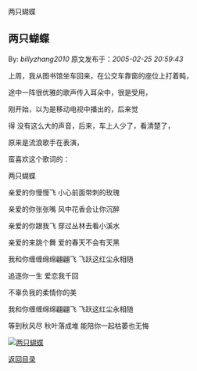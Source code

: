 两只蝴蝶
## 两只蝴蝶

By: *billyzhang2010* 原文发布于：*2005-02-25 20:59:43*

上周，我从图书馆坐车回来，在公交车靠窗的座位上打着盹，

途中一阵很优雅的歌声传入耳朵中，很是受用，

刚开始，以为是移动电视中播出的，后来觉

得 没有这么大的声音，后来，车上人少了，看清楚了，

原来是流浪歌手在表演，

蛮喜欢这个歌词的：

  两只蝴蝶

  亲爱的你慢慢飞     小心前面带刺的玫瑰

  亲爱的你张张嘴      风中花香会让你沉醉

  亲爱的你跟我飞      穿过丛林去看小溪水

  亲爱的来跳个舞      爱的春天不会有天黑

  我和你缠缠绵绵翩翩飞 飞跃这红尘永相随

   追逐你一生    爱恋我千回

   不辜负我的柔情你的美

  我和你缠缠绵绵翩翩飞  飞跃这红尘永相随

  等到秋风尽 秋叶落成堆 能陪你一起枯萎也无悔

[![两只蝴蝶](http://s13.sinaimg.cn/middle/6983393849da99581410c&amp;690)](http://s4.sinaimg.cn/middle/6983393849da995a37583&amp;690)

[返回目录](index.html)
